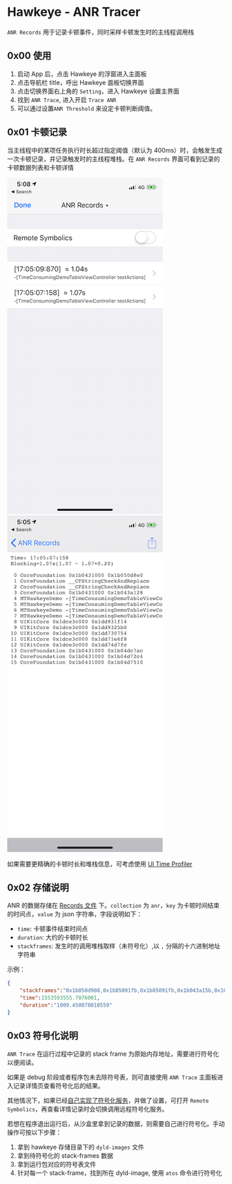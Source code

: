 # Hawkeye - ANR Tracer

`ANR Records` 用于记录卡顿事件，同时采样卡顿发生时的主线程调用栈

## 0x00 使用

1. 启动 App 后，点击 Hawkeye 的浮窗进入主面板
2. 点击导航栏 title，呼出 Hawkeye 面板切换界面
3. 点击切换界面右上角的 `Setting`，进入 Hawkeye 设置主界面
4. 找到 `ANR Trace`, 进入开启 `Trace ANR`
5. 可以通过设置`ANR Threshold` 来设定卡顿判断阈值。

## 0x01 卡顿记录

当主线程中的某项任务执行时长超过指定阈值（默认为 400ms）时，会触发生成一次卡顿记录，并记录触发时的主线程堆栈。在 `ANR Records` 界面可看到记录的卡顿数据列表和卡顿详情

![ANR Record list](./anr-record-list.png) ![ANR Record detail](./anr-record-detail.png)

如果需要更精确的卡顿时长和堆栈信息，可考虑使用 [UI Time Profiler](./ui-time-profiler.md)

## 0x02 存储说明

ANR 的数据存储在 [Records 文件](./../hawkeye-storage-cn.md#0x02-内置插件存储数据说明) 下。`collection` 为 `anr`，`key` 为卡顿时间结束的时间点，`value` 为 json 字符串，字段说明如下：

- `time`: 卡顿事件结束时间点
- `duration`: 大约的卡顿时长
- `stackframes`: 发生时的调用堆栈取样（未符号化）,以 `,` 分隔的十六进制地址字符串

示例：

```json
{
    "stackframes":"0x1b050d908,0x1b05091fb,0x1b05091fb,0x1b043a15b,0x1029f1013,0x1029f0ccf,0x1029f0727,0x1029f0653,0x1dd932457,0x1dd9326bb,0x1dd73087b,0x1dd71e877,0x1dd74d87f,0x1b04dc7cb,0x1b04d745f,0x1b04d79ff",
    "time":1553593555.7076001,
    "duration":"1009.450078010559"
}
```

## 0x03 符号化说明

`ANR Trace` 在运行过程中记录的 stack frame 为原始内存地址，需要进行符号化以便阅读。

如果是 debug 阶段或者程序包未去除符号表，则可直接使用 `ANR Trace` 主面板进入记录详情页查看符号化后的结果。

其他情况下，如果已经[自己实现了符号化服务](./../hawkeye-remote-symbolics.md)，并做了设置，可打开 `Remote Symbolics`，再查看详情记录时会切换调用远程符号化服务。

若想在程序退出运行后，从沙盒里拿到记录的数据，则需要自己进行符号化。手动操作可按以下步骤：

1. 拿到 hawkeye 存储目录下的 `dyld-images` 文件
2. 拿到待符号化的 stack-frames 数据
3. 拿到运行包对应的符号表文件
4. 针对每一个 stack-frame，找到所在 dyld-image, 使用 `atos` 命令进行符号化
